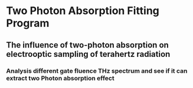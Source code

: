 # Two Photon Absorption Fitting Program

## The influence of two-photon absorption on electrooptic sampling of terahertz radiation

### Analysis different gate fluence THz spectrum and see if it can extract two Photon absorption effect


